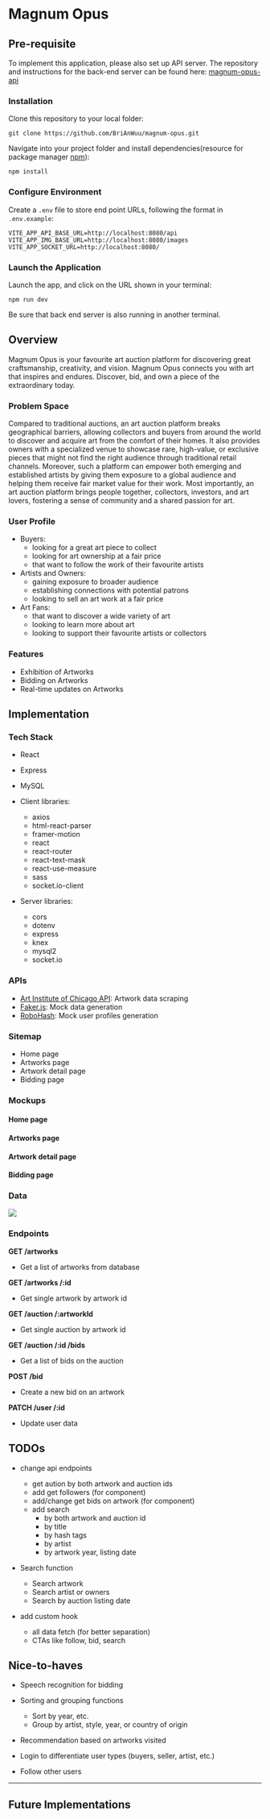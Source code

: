 # Magnum Opus

## Pre-requisite

To implement this application, please also set up API server. The repository and instructions for the back-end server can be found here: [magnum-opus-api](https://github.com/BriAnWuu/magnum-opus-api)

### Installation

Clone this repository to your local folder:

```shell
git clone https://github.com/BriAnWuu/magnum-opus.git
```

Navigate into your project folder and install dependencies(resource for package manager [npm](https://nodejs.org/en/download/package-manager)):

```sell
npm install
```

### Configure Environment

Create a `.env` file to store end point URLs, following the format in `.env.example`:

```
VITE_APP_API_BASE_URL=http://localhost:8080/api
VITE_APP_IMG_BASE_URL=http://localhost:8080/images
VITE_APP_SOCKET_URL=http://localhost:8080/
```

### Launch the Application

Launch the app, and click on the URL shown in your terminal:

```shell
npm run dev
```

Be sure that back end server is also running in another terminal.

## Overview

Magnum Opus is your favourite art auction platform for discovering great craftsmanship, creativity, and vision. Magnum Opus connects you with art that inspires and endures. Discover, bid, and own a piece of the extraordinary today.

### Problem Space

Compared to traditional auctions, an art auction platform breaks geographical barriers, allowing collectors and buyers from around the world to discover and acquire art from the comfort of their homes. It also provides owners with a specialized venue to showcase rare, high-value, or exclusive pieces that might not find the right audience through traditional retail channels. Moreover, such a platform can empower both emerging and established artists by giving them exposure to a global audience and helping them receive fair market value for their work. Most importantly, an art auction platform brings people together, collectors, investors, and art lovers, fostering a sense of community and a shared passion for art.

### User Profile

-   Buyers:
    -   looking for a great art piece to collect
    -   looking for art ownership at a fair price
    -   that want to follow the work of their favourite artists
-   Artists and Owners:
    -   gaining exposure to broader audience
    -   establishing connections with potential patrons
    -   looking to sell an art work at a fair price
-   Art Fans:
    -   that want to discover a wide variety of art
    -   looking to learn more about art
    -   looking to support their favourite artists or collectors

### Features

-   Exhibition of Artworks
-   Bidding on Artworks
-   Real-time updates on Artworks

## Implementation

### Tech Stack

-   React
-   Express
-   MySQL

-   Client libraries:
    -   axios
    -   html-react-parser
    -   framer-motion
    -   react
    -   react-router
    -   react-text-mask
    -   react-use-measure
    -   sass
    -   socket.io-client
-   Server libraries:
    -   cors
    -   dotenv
    -   express
    -   knex
    -   mysql2
    -   socket.io

### APIs

-   [Art Institute of Chicago API](https://api.artic.edu/docs/#introduction): Artwork data scraping
-   [Faker.js](https://fakerjs.dev/): Mock data generation
-   [RoboHash](https://robohash.org/): Mock user profiles generation

### Sitemap

-   Home page
-   Artworks page
-   Artwork detail page
-   Bidding page

### Mockups

#### Home page

#### Artworks page

#### Artwork detail page

#### Bidding page

### Data

![](./readme-assets/db-diagram.png)

### Endpoints

**GET /artworks**

-   Get a list of artworks from database

**GET /artworks /:id**

-   Get single artwork by artwork id

**GET /auction /:artworkId**

-   Get single auction by artwork id

**GET /auction /:id /bids**

-   Get a list of bids on the auction

**POST /bid**

-   Create a new bid on an artwork

**PATCH /user /:id**

-   Update user data

## TODOs

-   change api endpoints

    -   get aution by both artwork and auction ids
    -   add get followers (for component)
    -   add/change get bids on artwork (for component)
    -   add search
        -   by both artwork and auction id
        -   by title
        -   by hash tags
        -   by artist
        -   by artwork year, listing date

-   Search function

    -   Search artwork
    -   Search artist or owners
    -   Search by auction listing date

-   add custom hook
    -   all data fetch (for better separation)
    -   CTAs like follow, bid, search

## Nice-to-haves

-   Speech recognition for bidding

-   Sorting and grouping functions

    -   Sort by year, etc.
    -   Group by artist, style, year, or country of origin

-   Recommendation based on artworks visited

-   Login to differentiate user types (buyers, seller, artist, etc.)

-   Follow other users

---

## Future Implementations
